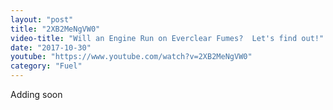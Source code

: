 ```yaml
---
layout: "post"
title: "2XB2MeNgVW0"
video-title: "Will an Engine Run on Everclear Fumes?  Let's find out!"
date: "2017-10-30"
youtube: "https://www.youtube.com/watch?v=2XB2MeNgVW0"
category: "Fuel"
---
```

<div class="space-y-1"><p class="text-gray-400">Adding soon</p></div>